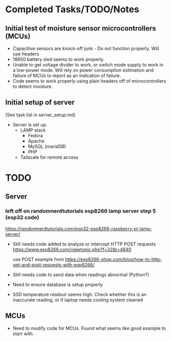 # Completed Tasks/TODO/Notes

## Initial test of moisture sensor microcontrollers (MCUs)

- Capacitive sensors are knock-off junk - Do not function properly. Will use headers
- 18650 battery sled seems to work properly.
- Unable to get voltage divider to work, or switch mode supply to work in a low-power
  mode. Will rely on power consumption estimation and failure of MCUs
  to report as an indication of failure.
- Code seems to work properly using plain headers off of microcontrollers to detect
  moisture.

## Initial setup of server

(See task list in server_setup.md)

- Server is set up.
  - LAMP stack
    - Fedora
    - Apache
    - MySQL (mariaDB)
    - PHP
  - Tailscale for remote access

# TODO

## Server

### left off on randomnerdtutorials esp8266 lamp server step 5 (esp32 code)

https://randomnerdtutorials.com/esp32-esp8266-raspberry-pi-lamp-server/

- Still needs code added to analyze or intercept HTTP POST requests
  https://www.esp8266.com/viewtopic.php?f=32&t=4840

  use POST example from
  https://esp8266-shop.com/blog/how-to-http-get-and-post-requests-with-esp8266/

- Still needs code to send data when readings abnormal (Python?)
- Need to ensure database is setup properly
- SSD temperature readout seems high. Check whether this is
  an inaccurate reading, or if laptop needs cooling system cleaned

## MCUs

- Need to modify code for MCUs. Found what seems like good example to start
  with
